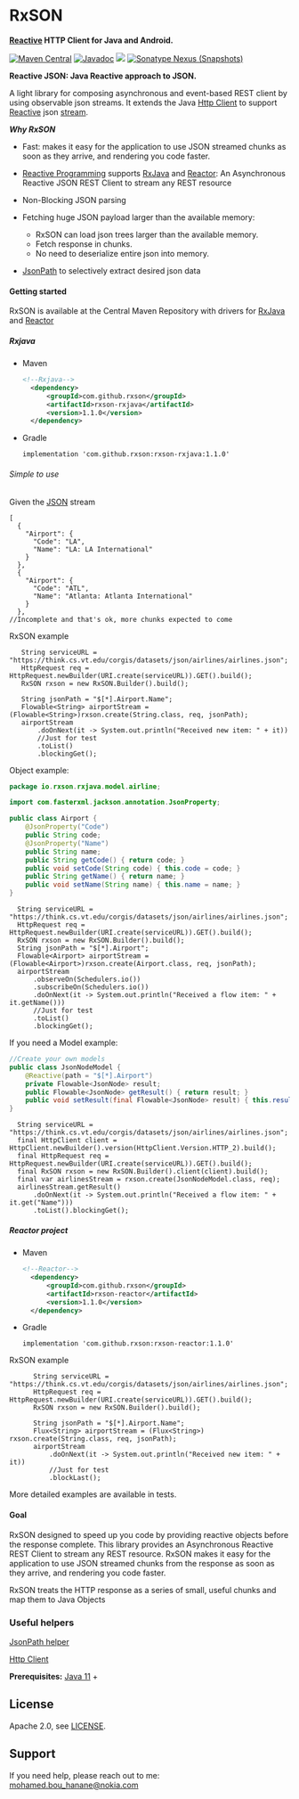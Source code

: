 RxSON
=====================
**[Reactive](http://www.reactive-streams.org/) HTTP Client for Java and Android.**

[![Maven Central](https://maven-badges.herokuapp.com/maven-central/com.github.rxson/rxson-core/badge.svg)](https://maven-badges.herokuapp.com/maven-central/com.github.rxson/rxson-core)
[![Javadoc](https://www.javadoc.io/badge/com.github.rxson/rxson-core.svg)](http://www.javadoc.io/doc/com.github.rxson/rxson-core)
![](https://img.shields.io/github/license/rxson/rxson-core.svg)
[![Sonatype Nexus (Snapshots)](https://img.shields.io/nexus/s/https/oss.sonatype.org/com.github.rxson/rxson.svg)](https://oss.sonatype.org/content/repositories/snapshots/com/github/rxson/rxson/)

**Reactive JSON: Java Reactive approach to JSON.**

A light library for composing asynchronous and event-based REST client by using observable json streams.
It extends the Java [Http Client](https://docs.oracle.com/en/java/javase/11/docs/api/java.net.http/java/net/http/HttpClient.html) 
to support [Reactive](http://www.reactive-streams.org/) json [stream](https://tools.ietf.org/html/rfc2616).
 
***Why RxSON***

- Fast: makes it easy for the application to use JSON streamed chunks as soon as they arrive, and rendering you code faster.
- [Reactive Programming](http://www.reactive-streams.org/) supports [RxJava](https://github.com/ReactiveX/RxJava) and [Reactor](https://github.com/reactor/reactor-core):
    An Asynchronous Reactive JSON REST Client to stream any REST resource
- Non-Blocking JSON parsing
- Fetching huge JSON payload larger than the available memory:
   * RxSON can load json trees larger than the available memory.
   * Fetch response in chunks.
   * No need to deserialize entire json into memory.
    
- [JsonPath](https://github.com/json-path/JsonPath) to selectively extract desired json data 

#### Getting started
RxSON is available at the Central Maven Repository with drivers for 
[RxJava](https://github.com/ReactiveX/RxJava) and [Reactor](https://github.com/reactor/reactor-core)

##### Rxjava
- Maven 
    ```xml
    <!--Rxjava-->
      <dependency>
          <groupId>com.github.rxson</groupId>
          <artifactId>rxson-rxjava</artifactId>
          <version>1.1.0</version>
      </dependency>
    ```
- Gradle
    ```
    implementation 'com.github.rxson:rxson-rxjava:1.1.0'
    ```
 ###### Simple to use
 Given the [JSON](https://think.cs.vt.edu/corgis/datasets/json/airlines/airlines.json) stream
 ```
 [
   {
     "Airport": {
       "Code": "LA",
       "Name": "LA: LA International"
     }
   },
   {
     "Airport": {
       "Code": "ATL",
       "Name": "Atlanta: Atlanta International"
     }
   },
 //Incomplete and that's ok, more chunks expected to come
 ```
 
 RxSON example
 ```
    String serviceURL = "https://think.cs.vt.edu/corgis/datasets/json/airlines/airlines.json";
    HttpRequest req = HttpRequest.newBuilder(URI.create(serviceURL)).GET().build();
    RxSON rxson = new RxSON.Builder().build();
 
    String jsonPath = "$[*].Airport.Name";
    Flowable<String> airportStream = (Flowable<String>)rxson.create(String.class, req, jsonPath);
    airportStream
        .doOnNext(it -> System.out.println("Received new item: " + it))
        //Just for test
        .toList()
        .blockingGet();
 ```
 
 Object example:
 
 ```java
 package io.rxson.rxjava.model.airline;
 
 import com.fasterxml.jackson.annotation.JsonProperty;
 
 public class Airport {
     @JsonProperty("Code")
     public String code;
     @JsonProperty("Name")
     public String name;
     public String getCode() { return code; }
     public void setCode(String code) { this.code = code; }
     public String getName() { return name; }
     public void setName(String name) { this.name = name; }
 }
 ```
 
 ```
   String serviceURL = "https://think.cs.vt.edu/corgis/datasets/json/airlines/airlines.json";
   HttpRequest req = HttpRequest.newBuilder(URI.create(serviceURL)).GET().build();
   RxSON rxson = new RxSON.Builder().build();
   String jsonPath = "$[*].Airport";
   Flowable<Airport> airportStream = (Flowable<Airport>)rxson.create(Airport.class, req, jsonPath);
   airportStream
       .observeOn(Schedulers.io())
       .subscribeOn(Schedulers.io())
       .doOnNext(it -> System.out.println("Received a flow item: " + it.getName()))
       //Just for test
       .toList()
       .blockingGet(); 
```
 
 If you need a Model example:
 
 ```java
 //Create your own models
 public class JsonNodeModel {
     @Reactive(path = "$[*].Airport")
     private Flowable<JsonNode> result;
     public Flowable<JsonNode> getResult() { return result; }
     public void setResult(final Flowable<JsonNode> result) { this.result = result; }
 }
 ```
 ```
   String serviceURL = "https://think.cs.vt.edu/corgis/datasets/json/airlines/airlines.json";
   final HttpClient client = HttpClient.newBuilder().version(HttpClient.Version.HTTP_2).build();
   final HttpRequest req = HttpRequest.newBuilder(URI.create(serviceURL)).GET().build();
   final RxSON rxson = new RxSON.Builder().client(client).build();
   final var airlinesStream = rxson.create(JsonNodeModel.class, req);
   airlinesStream.getResult()
       .doOnNext(it -> System.out.println("Received a flow item: " + it.get("Name")))
       .toList().blockingGet(); 
```
 
##### Reactor project
- Maven 
    ```xml
    <!--Reactor-->
      <dependency>
          <groupId>com.github.rxson</groupId>
          <artifactId>rxson-reactor</artifactId>
          <version>1.1.0</version>
      </dependency>
    ```
- Gradle
    ```
    implementation 'com.github.rxson:rxson-reactor:1.1.0'
    ```
 RxSON example
 ```
       String serviceURL = "https://think.cs.vt.edu/corgis/datasets/json/airlines/airlines.json";
       HttpRequest req = HttpRequest.newBuilder(URI.create(serviceURL)).GET().build();
       RxSON rxson = new RxSON.Builder().build();

       String jsonPath = "$[*].Airport.Name";
       Flux<String> airportStream = (Flux<String>) rxson.create(String.class, req, jsonPath);
       airportStream
           .doOnNext(it -> System.out.println("Received new item: " + it))
           //Just for test
           .blockLast();
 ```

More detailed examples are available in tests.

#### Goal

 RxSON designed to speed up you code by providing reactive objects before the response complete.
 This library provides an Asynchronous Reactive REST Client to stream any REST resource.
 RxSON makes it easy for the application to use JSON streamed chunks from the response as soon as they arrive, and rendering you code faster.

 RxSON treats the HTTP response as a series of small, useful chunks and map them to Java Objects
 
### Useful helpers
[JsonPath helper](http://jsonpath.herokuapp.com/?path=$.store.book[*].author)

[Http Client](https://docs.oracle.com/en/java/javase/11/docs/api/java.net.http/java/net/http/HttpClient.html)

 **Prerequisites:** [Java 11](https://www.oracle.com/java/technologies/javase-jdk11-downloads.html) +
 
 ## License
 
 Apache 2.0, see [LICENSE](LICENSE).
 
 ## Support
 
 If you need help, please reach out to me: [mohamed.bou_hanane@nokia.com](mohamed.bou_hanane@nokia.com)
